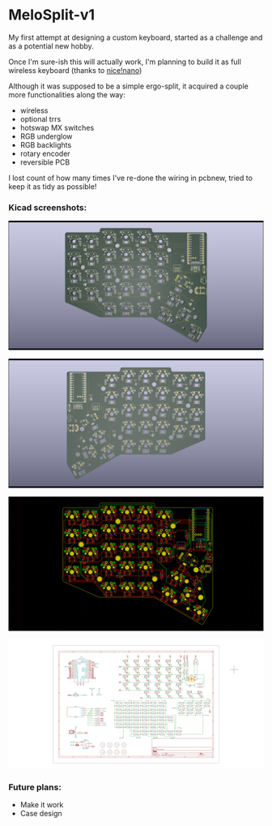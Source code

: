 # MeloSplit-v1

My first attempt at designing a custom keyboard, started as a challenge and as a potential new hobby.

Once I'm sure-ish this will actually work, I'm planning to build it as full wireless keyboard (thanks to [nice!nano](https://docs.nicekeyboards.com/#/nice!nano/))

Although it was supposed to be a simple ergo-split, it acquired a couple more functionalities along the way:
- wireless
- optional trrs
- hotswap MX switches
- RGB underglow
- RGB backlights
- rotary encoder
- reversible PCB

I lost count of how many times I've re-done the wiring in pcbnew, tried to keep it as tidy as possible!

### Kicad screenshots:

![Image 1](https://github.com/makro88/melosplit-v1/blob/PCB/Images/3dviewer-front.png)

![Image 1](https://github.com/makro88/melosplit-v1/blob/PCB/Images/3dviewer-back.png)

![Image 1](https://github.com/makro88/melosplit-v1/blob/PCB/Images/Pcbnew.png)

![Image 1](https://github.com/makro88/melosplit-v1/blob/PCB/Images/schematics.png)

### Future plans:
- Make it work
- Case design
